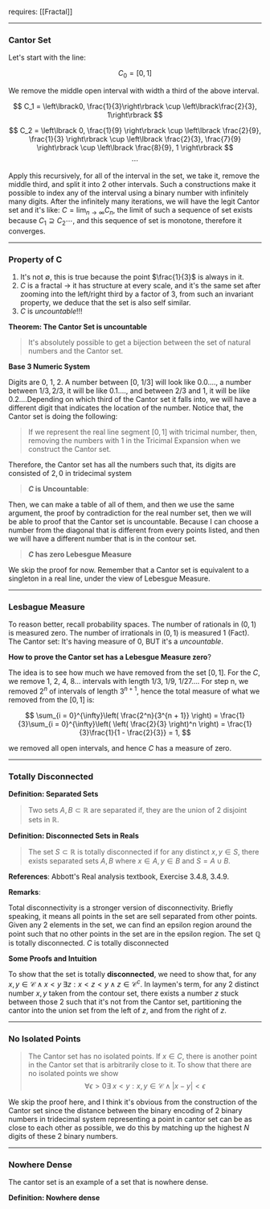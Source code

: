 requires: [[Fractal]]

---
### **Cantor Set**

Let's start with the line:

$$
C_0 = [0, 1]
$$

We remove the middle open interval with width a third of the above interval. 

$$
C_1 = \left\lbrack0, \frac{1}{3}\right\rbrack
\cup \left\lbrack\frac{2}{3}, 1\right\rbrack
$$

$$
C_2 = \left\lbrack 
    0, \frac{1}{9}
\right\rbrack  
\cup
\left\lbrack
    \frac{2}{9}, \frac{1}{3}
\right\rbrack
\cup 
    \left\lbrack
        \frac{2}{3}, \frac{7}{9}
    \right\rbrack
\cup
    \left\lbrack
        \frac{8}{9}, 1
    \right\rbrack
$$
$$
\cdots
$$

Apply this recursively, for all of the interval in the set, we take it, remove the middle third, and split it into 2 other intervals. Such a constructions make it possible to index any of the interval using a binary number with infinitely many digits. After the infinitely many iterations, we will have the legit Cantor set and it's like: $C = \lim_{n\rightarrow \infty}C_n$, the limit of such a sequence of set exists because $C_1\supseteq C_2\cdots$, and this sequence of set is monotone, therefore it converges. 

---
### **Property of C**

1. It's not $\emptyset$, this is true because the point $\frac{1}{3}$ is always in it. 
2. $C$ is a fractal $\rightarrow$ it has structure at every scale, and it's the same set after zooming into the left/right third by a factor of 3, from such an invariant property, we deduce that the set is also self similar. 
4. $C$ is *uncountable*!!!

**Theorem: The Cantor Set is uncountable**
> It's absolutely possible to get a bijection between the set of natural numbers and the Cantor set. 

**Base 3 Numeric System**

Digits are 0, 1, 2. A number between [0, 1/3] will look like 0.0...., a number between $1/3, 2/3$, it will be like 0.1...., and between 2/3 and 1, it will be like 0.2....Depending on which third of the Cantor set it falls into, we will have a different digit that indicates the location of the number. Notice that, the Cantor set is doing the following: 

> If we represent the real line segment $[0, 1]$ with tricimal number, then, removing the numbers with 1 in the Tricimal Expansion when we construct the Cantor set. 

Therefore, the Cantor set has all the numbers such that, its digits are consisted of $2, 0$ in tridecimal system

> **$C$ is Uncountable**:

Then, we can make a table of all of them, and then we use the same argument, the proof by contradiction for the real number set, then we will be able to proof that the Cantor set is uncountable. Because I can choose a number from the diagonal that is different from every points listed, and then we will have a different number that is in the contour set. 

> **$C$ has zero Lebesgue Measure**

We skip the proof for now. Remember that a Cantor set is equivalent to a singleton in a real line, under the view of Lebesgue Measure. 

---
### **Lesbague Measure**

To reason better, recall probability spaces. The number of rationals in $(0, 1)$ is measured zero. The number of irrationals in $(0, 1)$ is measured 1 (Fact).  The Cantor set: It's having measure of 0, BUT it's a *uncountable*. 


**How to prove the Cantor set has a Lebesgue Measure zero**? 

The idea is to see how much we have removed from the set $[0, 1]$. For the $C$, we remove 1, 2, 4, 8... intervals with length $1/3$, $1/9$, $1/27$.... For step n, we removed $2^n$ of intervals of length $3^{n + 1}$, hence the total measure of what we removed from the $[0, 1]$ is: 

$$
\sum_{i = 0}^{\infty}\left(
        \frac{2^n}{3^{n + 1}}
    \right)
     = \frac{1}{3}\sum_{i = 0}^{\infty}\left(
            \left(
                \frac{2}{3}
            \right)^n
         \right)
     = \frac{1}{3}\frac{1}{1 - \frac{2}{3}} = 1, 
$$

we removed all open intervals, and hence $C$ has a measure of zero. 

---
### **Totally Disconnected**

**Definition: Separated Sets**
> Two sets $A, B \subset \mathbb R$ are separated if, they are the union of 2 disjoint sets in $\mathbb R$. 

**Definition: Disconnected Sets in Reals**

> The set $S\subset \mathbb R$ is totally disconnected if for any distinct $x, y \in S$, there exists separated sets $A, B$ where $x\in A, y\in B$ and $S = A\cup B$. 

**References**: Abbott's Real analysis textbook, Exercise 3.4.8, 3.4.9.

**Remarks**: 

Total disconnectivity is a stronger version of disconnectivity. Briefly speaking, it means all points in the set are sell separated from other points. Given any 2 elements in the set, we can find an epsilon region around the point such that no other points in the set are in the epsilon region. The set $\mathbb Q$ is totally disconnected. $C$ is totally disconnected 

**Some Proofs and Intuition**

To show that the set is totally **disconnected**, we need to show that, for any $x, y \in \mathcal{C} \wedge x < y \;\exists z: x<z<y \wedge z\in \mathcal{C}^c$. In laymen's term, for any 2 distinct number $x, y$ taken from the contour set, there exists a number $z$ stuck between those 2 such that it's not from the Cantor set, partitioning the cantor into the union set from the left of $z$, and from the right of $z$. 

---
### **No Isolated Points**

> The Cantor set has no isolated points. If $x\in C$, there is another point in the Cantor set that is arbitrarily close to it. To show that there are no isolated points we show
>$$
>\forall \epsilon > 0 \exists\; x < y : x, y \in \mathcal{C} \wedge |x - y| < \epsilon
>$$

We skip the proof here, and I think it's obvious from the construction of the Cantor set since the distance between the binary encoding of 2 binary numbers in tridecimal system representing a point in cantor set can be as close to each other as possible, we do this by matching up the highest $N$ digits of these 2 binary numbers. 

---
### **Nowhere Dense**

The cantor set is an example of a set that is nowhere dense. 

**Definition: Nowhere dense**
